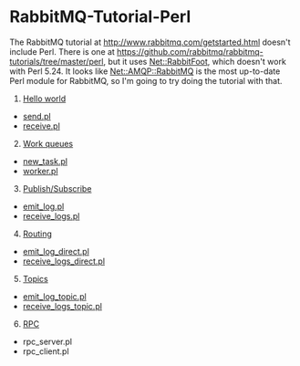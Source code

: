 # RabbitMQ-Tutorial-Perl

The RabbitMQ tutorial at http://www.rabbitmq.com/getstarted.html doesn't include Perl. There is one at https://github.com/rabbitmq/rabbitmq-tutorials/tree/master/perl, but it uses [Net::RabbitFoot](http://p3rl.org/Net::RabbitFoot), which doesn't work with Perl 5.24. It looks like [Net::AMQP::RabbitMQ](http://p3rl.org/Net::AMQP::RabbitMQ) is the most up-to-date Perl module for RabbitMQ, so I'm going to try doing the tutorial with that.

1. [Hello world](http://www.rabbitmq.com/tutorials/tutorial-one-python.html)
  * [send.pl](send.pl)
  * [receive.pl](receive.pl)
2. [Work queues](http://www.rabbitmq.com/tutorials/tutorial-two-python.html)
  * [new\_task.pl](new_task.pl)
  * [worker.pl](worker.pl)
3. [Publish/Subscribe](http://www.rabbitmq.com/tutorials/tutorial-three-python.html)
  * [emit\_log.pl](emit_log.pl)
  * [receive\_logs.pl](receive_logs.pl)
4. [Routing](http://www.rabbitmq.com/tutorials/tutorial-four-python.html)
  * [emit\_log\_direct.pl](emit_log_direct.pl)
  * [receive\_logs\_direct.pl](receive_logs_direct.pl)
5. [Topics](http://www.rabbitmq.com/tutorials/tutorial-five-python.html)
  * [emit\_log\_topic.pl](emit_log_topic.pl)
  * [receive\_logs\_topic.pl](receive_logs_topic.pl)
6. [RPC](http://www.rabbitmq.com/tutorials/tutorial-six-python.html)
  * rpc_server.pl
  * rpc_client.pl

